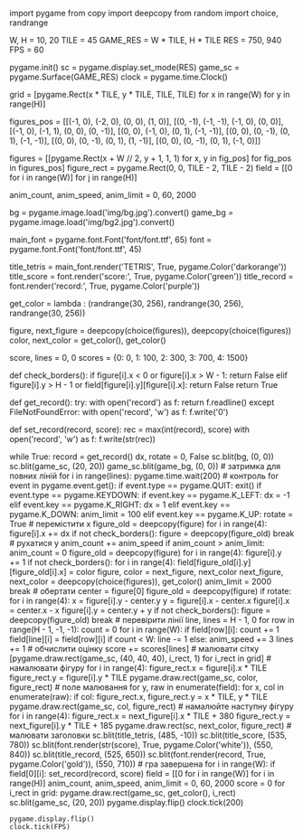 import pygame
from copy import deepcopy
from random import choice, randrange

W, H = 10, 20
TILE = 45
GAME_RES = W * TILE, H * TILE
RES = 750, 940
FPS = 60

pygame.init()
sc = pygame.display.set_mode(RES)
game_sc = pygame.Surface(GAME_RES)
clock = pygame.time.Clock()

grid = [pygame.Rect(x * TILE, y * TILE, TILE, TILE) for x in range(W) for y in range(H)]

figures_pos = [[(-1, 0), (-2, 0), (0, 0), (1, 0)],
               [(0, -1), (-1, -1), (-1, 0), (0, 0)],
               [(-1, 0), (-1, 1), (0, 0), (0, -1)],
               [(0, 0), (-1, 0), (0, 1), (-1, -1)],
               [(0, 0), (0, -1), (0, 1), (-1, -1)],
               [(0, 0), (0, -1), (0, 1), (1, -1)],
               [(0, 0), (0, -1), (0, 1), (-1, 0)]]

figures = [[pygame.Rect(x + W // 2, y + 1, 1, 1) for x, y in fig_pos] for fig_pos in figures_pos]
figure_rect = pygame.Rect(0, 0, TILE - 2, TILE - 2)
field = [[0 for i in range(W)] for j in range(H)]

anim_count, anim_speed, anim_limit = 0, 60, 2000

bg = pygame.image.load('img/bg.jpg').convert()
game_bg = pygame.image.load('img/bg2.jpg').convert()

main_font = pygame.font.Font('font/font.ttf', 65)
font = pygame.font.Font('font/font.ttf', 45)

title_tetris = main_font.render('TETRIS', True, pygame.Color('darkorange'))
title_score = font.render('score:', True, pygame.Color('green'))
title_record = font.render('record:', True, pygame.Color('purple'))

get_color = lambda : (randrange(30, 256), randrange(30, 256), randrange(30, 256))

figure, next_figure = deepcopy(choice(figures)), deepcopy(choice(figures))
color, next_color = get_color(), get_color()

score, lines = 0, 0
scores = {0: 0, 1: 100, 2: 300, 3: 700, 4: 1500}


def check_borders():
    if figure[i].x < 0 or figure[i].x > W - 1:
        return False
    elif figure[i].y > H - 1 or field[figure[i].y][figure[i].x]:
        return False
    return True


def get_record():
    try:
        with open('record') as f:
            return f.readline()
    except FileNotFoundError:
        with open('record', 'w') as f:
            f.write('0')


def set_record(record, score):
    rec = max(int(record), score)
    with open('record', 'w') as f:
        f.write(str(rec))


while True:
    record = get_record()
    dx, rotate = 0, False
    sc.blit(bg, (0, 0))
    sc.blit(game_sc, (20, 20))
    game_sc.blit(game_bg, (0, 0))
    # затримка для повних ліній
    for i in range(lines):
        pygame.time.wait(200)
    # контроль
    for event in pygame.event.get():
        if event.type == pygame.QUIT:
            exit()
        if event.type == pygame.KEYDOWN:
            if event.key == pygame.K_LEFT:
                dx = -1
            elif event.key == pygame.K_RIGHT:
                dx = 1
            elif event.key == pygame.K_DOWN:
                anim_limit = 100
            elif event.key == pygame.K_UP:
                rotate = True
    # перемістити х
    figure_old = deepcopy(figure)
    for i in range(4):
        figure[i].x += dx
        if not check_borders():
            figure = deepcopy(figure_old)
            break
    # рухатися y
    anim_count += anim_speed
    if anim_count > anim_limit:
        anim_count = 0
        figure_old = deepcopy(figure)
        for i in range(4):
            figure[i].y += 1
            if not check_borders():
                for i in range(4):
                    field[figure_old[i].y][figure_old[i].x] = color
                figure, color = next_figure, next_color
                next_figure, next_color = deepcopy(choice(figures)), get_color()
                anim_limit = 2000
                break
    # обертати
    center = figure[0]
    figure_old = deepcopy(figure)
    if rotate:
        for i in range(4):
            x = figure[i].y - center.y
            y = figure[i].x - center.x
            figure[i].x = center.x - x
            figure[i].y = center.y + y
            if not check_borders():
                figure = deepcopy(figure_old)
                break
    # перевірити лінії
    line, lines = H - 1, 0
    for row in range(H - 1, -1, -1):
        count = 0
        for i in range(W):
            if field[row][i]:
                count += 1
            field[line][i] = field[row][i]
        if count < W:
            line -= 1
        else:
            anim_speed += 3
            lines += 1
    # обчислити оцінку
    score += scores[lines]
    # малювати сітку
    [pygame.draw.rect(game_sc, (40, 40, 40), i_rect, 1) for i_rect in grid]
    # намалювати фігуру
    for i in range(4):
        figure_rect.x = figure[i].x * TILE
        figure_rect.y = figure[i].y * TILE
        pygame.draw.rect(game_sc, color, figure_rect)
    # поле малювання
    for y, raw in enumerate(field):
        for x, col in enumerate(raw):
            if col:
                figure_rect.x, figure_rect.y = x * TILE, y * TILE
                pygame.draw.rect(game_sc, col, figure_rect)
    # намалюйте наступну фігуру
    for i in range(4):
        figure_rect.x = next_figure[i].x * TILE + 380
        figure_rect.y = next_figure[i].y * TILE + 185
        pygame.draw.rect(sc, next_color, figure_rect)
    # малювати заголовки
    sc.blit(title_tetris, (485, -10))
    sc.blit(title_score, (535, 780))
    sc.blit(font.render(str(score), True, pygame.Color('white')), (550, 840))
    sc.blit(title_record, (525, 650))
    sc.blit(font.render(record, True, pygame.Color('gold')), (550, 710))
    # гра завершена
    for i in range(W):
        if field[0][i]:
            set_record(record, score)
            field = [[0 for i in range(W)] for i in range(H)]
            anim_count, anim_speed, anim_limit = 0, 60, 2000
            score = 0
            for i_rect in grid:
                pygame.draw.rect(game_sc, get_color(), i_rect)
                sc.blit(game_sc, (20, 20))
                pygame.display.flip()
                clock.tick(200)

    pygame.display.flip()
    clock.tick(FPS)
